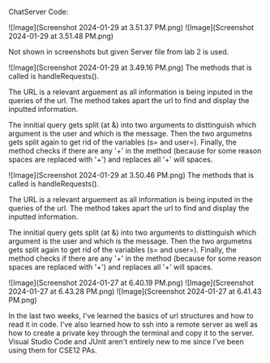 ChatServer Code:

![Image](Screenshot 2024-01-29 at 3.51.37 PM.png)
![Image](Screenshot 2024-01-29 at 3.51.48 PM.png)

Not shown in screenshots but given Server file from lab 2 is used.


![Image](Screenshot 2024-01-29 at 3.49.16 PM.png)
The methods that is called is handleRequests().

The URL is a relevant arguement as all information is being inputed in the queries of the url. The method takes apart the url to find and display the inputted information.

The innitial query gets split (at &) into two arguments to disttinguish which argument is the user and which is the message. Then the two argumetns gets split again to get rid of the variables (s= and user=). 
Finally, the method checks if there are any '+' in the method (because for some reason spaces are replaced with '+') and replaces all '+' will spaces.   


![Image](Screenshot 2024-01-29 at 3.50.46 PM.png)
The methods that is called is handleRequests().

The URL is a relevant arguement as all information is being inputed in the queries of the url. The method takes apart the url to find and display the inputted information.

The innitial query gets split (at &) into two arguments to disttinguish which argument is the user and which is the message. Then the two argumetns gets split again to get rid of the variables (s= and user=). 
Finally, the method checks if there are any '+' in the method (because for some reason spaces are replaced with '+') and replaces all '+' will spaces.   


![Image](Screenshot 2024-01-27 at 6.40.19 PM.png)
![Image](Screenshot 2024-01-27 at 6.43.28 PM.png)
![Image](Screenshot 2024-01-27 at 6.41.43 PM.png)

In the last two weeks, I've learned the basics of url structures and how to read it in code. I've also learned how to ssh into a remote server as well as how to create a private key through the terminal and copy it to the server. Visual Studio Code and JUnit aren't entirely new to me since I've been using them for CSE12 PAs. 
